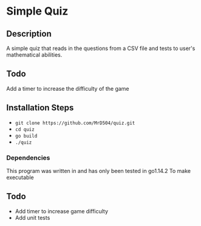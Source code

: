 # Simple Quiz

## Description
A simple quiz that reads in the questions from a CSV file and tests to user's
mathematical abilities.

## Todo
Add a timer to increase the difficulty of the game

## Installation Steps
- ``` git clone https://github.com/MrD504/quiz.git ```
- ``` cd quiz ```
- ``` go build ```
- ``` ./quiz ```

### Dependencies
This program was written in and has only been tested in go1.14.2
To make executable

## Todo
- Add timer to increase game difficulty
- Add unit tests